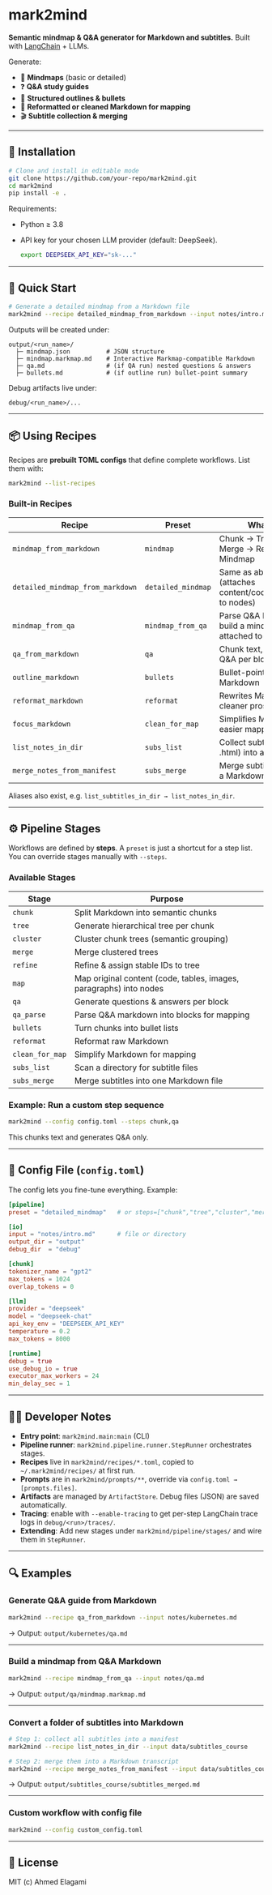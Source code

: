 # mark2mind

**Semantic mindmap & Q\&A generator for Markdown and subtitles.**
Built with [LangChain](https://www.langchain.com/) + LLMs.

Generate:

* 📌 **Mindmaps** (basic or detailed)
* ❓ **Q\&A study guides**
* 📑 **Structured outlines & bullets**
* 🧹 **Reformatted or cleaned Markdown for mapping**
* 🎬 **Subtitle collection & merging**

---

## 🚀 Installation

```bash
# Clone and install in editable mode
git clone https://github.com/your-repo/mark2mind.git
cd mark2mind
pip install -e .
```

Requirements:

* Python ≥ 3.8
* API key for your chosen LLM provider (default: DeepSeek).

  ```bash
  export DEEPSEEK_API_KEY="sk-..."
  ```

---

## 🏃 Quick Start

```bash
# Generate a detailed mindmap from a Markdown file
mark2mind --recipe detailed_mindmap_from_markdown --input notes/intro.md
```

Outputs will be created under:

```
output/<run_name>/
  ├─ mindmap.json          # JSON structure
  ├─ mindmap.markmap.md    # Interactive Markmap-compatible Markdown
  ├─ qa.md                 # (if QA run) nested questions & answers
  ├─ bullets.md            # (if outline run) bullet-point summary
```

Debug artifacts live under:

```
debug/<run_name>/...
```

---

## 📦 Using Recipes

Recipes are **prebuilt TOML configs** that define complete workflows.
List them with:

```bash
mark2mind --list-recipes
```

### Built-in Recipes

| Recipe                       | Preset            | What it Does                                                       |
|------------------------------|-------------------|--------------------------------------------------------------------|
| `mindmap_from_markdown`      | `mindmap`         | Chunk → Tree → Cluster → Merge → Refine → Mindmap                  |
| `detailed_mindmap_from_markdown` | `detailed_mindmap` | Same as above + `map` stage (attaches content/code/tables/images to nodes) |
| `mindmap_from_qa`            | `mindmap_from_qa` | Parse Q&A Markdown and build a mindmap with Q&A attached to nodes  |
| `qa_from_markdown`           | `qa`              | Chunk text, then generate Q&A per block                            |
| `outline_markdown`           | `bullets`         | Bullet-point outline of Markdown                                   |
| `reformat_markdown`          | `reformat`        | Rewrites Markdown into cleaner prose                               |
| `focus_markdown`             | `clean_for_map`   | Simplifies Markdown for easier mapping                             |
| `list_notes_in_dir`          | `subs_list`       | Collect subtitles (.srt, .vtt, .html) into a manifest              |
| `merge_notes_from_manifest`  | `subs_merge`      | Merge subtitle manifest into a Markdown transcript                 |

Aliases also exist, e.g. `list_subtitles_in_dir → list_notes_in_dir`.

---

## ⚙️ Pipeline Stages

Workflows are defined by **steps**. A `preset` is just a shortcut for a step list.
You can override stages manually with `--steps`.

### Available Stages

| Stage           | Purpose                                                            |
| --------------- | ------------------------------------------------------------------ |
| `chunk`         | Split Markdown into semantic chunks                                |
| `tree`          | Generate hierarchical tree per chunk                               |
| `cluster`       | Cluster chunk trees (semantic grouping)                            |
| `merge`         | Merge clustered trees                                              |
| `refine`        | Refine & assign stable IDs to tree                                 |
| `map`           | Map original content (code, tables, images, paragraphs) into nodes |
| `qa`            | Generate questions & answers per block                             |
| `qa_parse`     | Parse Q&A markdown into blocks for mapping                         |
| `bullets`       | Turn chunks into bullet lists                                      |
| `reformat`      | Reformat raw Markdown                                              |
| `clean_for_map` | Simplify Markdown for mapping                                      |
| `subs_list`     | Scan a directory for subtitle files                                |
| `subs_merge`    | Merge subtitles into one Markdown file                             |

### Example: Run a custom step sequence

```bash
mark2mind --config config.toml --steps chunk,qa
```

This chunks text and generates Q\&A only.

---

## 📁 Config File (`config.toml`)

The config lets you fine-tune everything. Example:

```toml
[pipeline]
preset = "detailed_mindmap"   # or steps=["chunk","tree","cluster","merge","refine","map"]

[io]
input = "notes/intro.md"      # file or directory
output_dir = "output"
debug_dir  = "debug"

[chunk]
tokenizer_name = "gpt2"
max_tokens = 1024
overlap_tokens = 0

[llm]
provider = "deepseek"
model = "deepseek-chat"
api_key_env = "DEEPSEEK_API_KEY"
temperature = 0.2
max_tokens = 8000

[runtime]
debug = true
use_debug_io = true
executor_max_workers = 24
min_delay_sec = 1
```

---

## 👩‍💻 Developer Notes

* **Entry point**: `mark2mind.main:main` (CLI)
* **Pipeline runner**: `mark2mind.pipeline.runner.StepRunner` orchestrates stages.
* **Recipes** live in `mark2mind/recipes/*.toml`, copied to `~/.mark2mind/recipes/` at first run.
* **Prompts** are in `mark2mind/prompts/**`, override via `config.toml → [prompts.files]`.
* **Artifacts** are managed by `ArtifactStore`. Debug files (JSON) are saved automatically.
* **Tracing**: enable with `--enable-tracing` to get per-step LangChain trace logs in `debug/<run>/traces/`.
* **Extending**: Add new stages under `mark2mind/pipeline/stages/` and wire them in `StepRunner`.

---

## 🔍 Examples

### Generate Q\&A guide from Markdown

```bash
mark2mind --recipe qa_from_markdown --input notes/kubernetes.md
```

→ Output: `output/kubernetes/qa.md`

---

### Build a mindmap from Q&A Markdown

```bash
mark2mind --recipe mindmap_from_qa --input notes/qa.md
```

→ Output: `output/qa/mindmap.markmap.md`

---

### Convert a folder of subtitles into Markdown

```bash
# Step 1: collect all subtitles into a manifest
mark2mind --recipe list_notes_in_dir --input data/subtitles_course

# Step 2: merge them into a Markdown transcript
mark2mind --recipe merge_notes_from_manifest --input data/subtitles_course
```

→ Output: `output/subtitles_course/subtitles_merged.md`

---

### Custom workflow with config file

```bash
mark2mind --config custom_config.toml
```

---

## 📜 License

MIT (c) Ahmed Elagami
